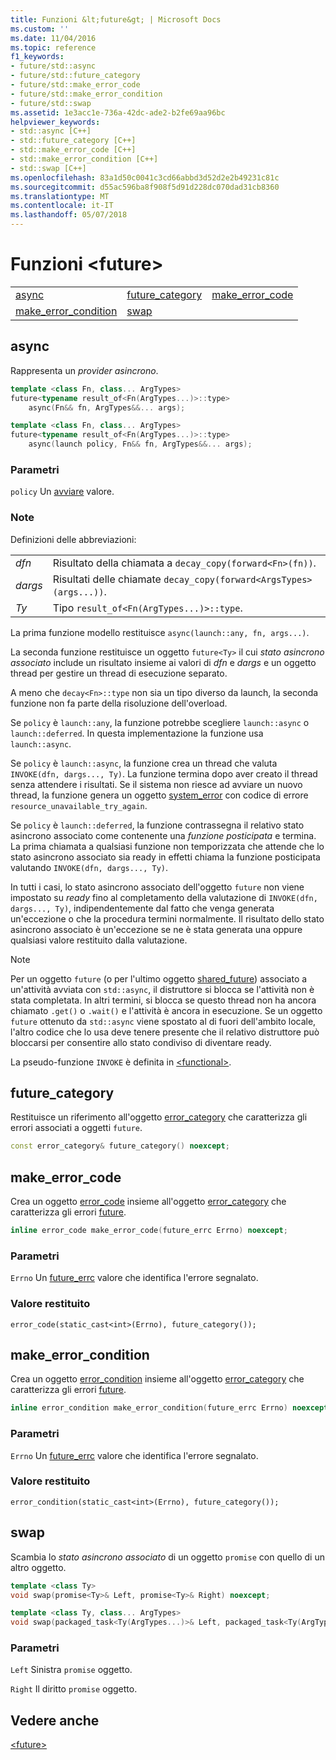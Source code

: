 ```yaml
---
title: Funzioni &lt;future&gt; | Microsoft Docs
ms.custom: ''
ms.date: 11/04/2016
ms.topic: reference
f1_keywords:
- future/std::async
- future/std::future_category
- future/std::make_error_code
- future/std::make_error_condition
- future/std::swap
ms.assetid: 1e3acc1e-736a-42dc-ade2-b2fe69aa96bc
helpviewer_keywords:
- std::async [C++]
- std::future_category [C++]
- std::make_error_code [C++]
- std::make_error_condition [C++]
- std::swap [C++]
ms.openlocfilehash: 83a1d50c0041c3cd66abbd3d52d2e2b49231c81c
ms.sourcegitcommit: d55ac596ba8f908f5d91d228dc070dad31cb8360
ms.translationtype: MT
ms.contentlocale: it-IT
ms.lasthandoff: 05/07/2018
---
```

# <a name="ltfuturegt-functions"></a>Funzioni &lt;future&gt;

||||
|-|-|-|
|[async](#async)|[future_category](#future_category)|[make_error_code](#make_error_code)|
|[make_error_condition](#make_error_condition)|[swap](#swap)|

## <a name="async"></a>  async

Rappresenta un  *provider asincrono*.

```cpp
template <class Fn, class... ArgTypes>
future<typename result_of<Fn(ArgTypes...)>::type>
    async(Fn&& fn, ArgTypes&&... args);

template <class Fn, class... ArgTypes>
future<typename result_of<Fn(ArgTypes...)>::type>
    async(launch policy, Fn&& fn, ArgTypes&&... args);
```

### <a name="parameters"></a>Parametri

`policy` Un [avviare](../standard-library/future-enums.md#launch) valore.

### <a name="remarks"></a>Note

Definizioni delle abbreviazioni:

|||
|-|-|
|*dfn*|Risultato della chiamata a `decay_copy(forward<Fn>(fn))`.|
|*dargs*|Risultati delle chiamate `decay_copy(forward<ArgsTypes>(args...))`.|
|*Ty*|Tipo `result_of<Fn(ArgTypes...)>::type`.|

La prima funzione modello restituisce `async(launch::any, fn, args...)`.

La seconda funzione restituisce un oggetto `future<Ty>` il cui *stato asincrono associato* include un risultato insieme ai valori di *dfn* e *dargs* e un oggetto thread per gestire un thread di esecuzione separato.

A meno che `decay<Fn>::type` non sia un tipo diverso da launch, la seconda funzione non fa parte della risoluzione dell'overload.

Se `policy` è `launch::any`, la funzione potrebbe scegliere `launch::async` o `launch::deferred`. In questa implementazione la funzione usa `launch::async`.

Se `policy` è `launch::async`, la funzione crea un thread che valuta `INVOKE(dfn, dargs..., Ty)`. La funzione termina dopo aver creato il thread senza attendere i risultati. Se il sistema non riesce ad avviare un nuovo thread, la funzione genera un oggetto [system_error](../standard-library/system-error-class.md) con codice di errore `resource_unavailable_try_again`.

Se `policy` è `launch::deferred`, la funzione contrassegna il relativo stato asincrono associato come contenente una *funzione posticipata* e termina. La prima chiamata a qualsiasi funzione non temporizzata che attende che lo stato asincrono associato sia ready in effetti chiama la funzione posticipata valutando `INVOKE(dfn, dargs..., Ty)`.

In tutti i casi, lo stato asincrono associato dell'oggetto `future` non viene impostato su *ready* fino al completamento della valutazione di `INVOKE(dfn, dargs..., Ty)`, indipendentemente dal fatto che venga generata un'eccezione o che la procedura termini normalmente. Il risultato dello stato asincrono associato è un'eccezione se ne è stata generata una oppure qualsiasi valore restituito dalla valutazione.

> [!NOTE]
> Per un oggetto `future` (o per l'ultimo oggetto [shared_future](../standard-library/shared-future-class.md)) associato a un'attività avviata con `std::async`, il distruttore si blocca se l'attività non è stata completata. In altri termini, si blocca se questo thread non ha ancora chiamato `.get()` o `.wait()` e l'attività è ancora in esecuzione. Se un oggetto `future` ottenuto da `std::async` viene spostato al di fuori dell'ambito locale, l'altro codice che lo usa deve tenere presente che il relativo distruttore può bloccarsi per consentire allo stato condiviso di diventare ready.

La pseudo-funzione `INVOKE` è definita in [\<functional>](../standard-library/functional.md).

## <a name="future_category"></a>  future_category

Restituisce un riferimento all'oggetto [error_category](../standard-library/error-category-class.md) che caratterizza gli errori associati a oggetti `future`.

```cpp
const error_category& future_category() noexcept;
```

## <a name="make_error_code"></a>  make_error_code

Crea un oggetto [error_code](../standard-library/error-code-class.md) insieme all'oggetto [error_category](../standard-library/error-category-class.md) che caratterizza gli errori [future](../standard-library/future-class.md).

```cpp
inline error_code make_error_code(future_errc Errno) noexcept;
```

### <a name="parameters"></a>Parametri

`Errno` Un [future_errc](../standard-library/future-enums.md#future_errc) valore che identifica l'errore segnalato.

### <a name="return-value"></a>Valore restituito

`error_code(static_cast<int>(Errno), future_category());`

## <a name="make_error_condition"></a>  make_error_condition

Crea un oggetto [error_condition](../standard-library/error-condition-class.md) insieme all'oggetto [error_category](../standard-library/error-category-class.md) che caratterizza gli errori [future](../standard-library/future-class.md).

```cpp
inline error_condition make_error_condition(future_errc Errno) noexcept;
```

### <a name="parameters"></a>Parametri

`Errno` Un [future_errc](../standard-library/future-enums.md#future_errc) valore che identifica l'errore segnalato.

### <a name="return-value"></a>Valore restituito

`error_condition(static_cast<int>(Errno), future_category());`

## <a name="swap"></a>  swap

Scambia lo *stato asincrono associato* di un oggetto `promise` con quello di un altro oggetto.

```cpp
template <class Ty>
void swap(promise<Ty>& Left, promise<Ty>& Right) noexcept;

template <class Ty, class... ArgTypes>
void swap(packaged_task<Ty(ArgTypes...)>& Left, packaged_task<Ty(ArgTypes...)>& Right) noexcept;
```

### <a name="parameters"></a>Parametri

`Left` Sinistra `promise` oggetto.

`Right` Il diritto `promise` oggetto.

## <a name="see-also"></a>Vedere anche

[\<future>](../standard-library/future.md)<br/>
